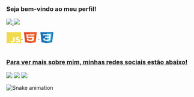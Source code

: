 ### Seja bem-vindo ao meu perfil! 

<div>
  <a href="https://github.com/mviniciuskm">
  <img height="180em" src="https://github-readme-stats.vercel.app/api?username=mviniciuskm&show_icons=true&theme=tokyonight&include_all_commits=true&count_private=true"/>
  <img height="180em" src="https://github-readme-stats.vercel.app/api/top-langs/?username=mviniciuskm&layout=compact&langs_count=6&theme=tokyonight"/>
</div>
<div style="display: inline_block"><br>
  <img align="center" alt="Js" height="30" width="40" src="https://raw.githubusercontent.com/devicons/devicon/master/icons/javascript/javascript-plain.svg">
  <img align="center" alt="HTML" height="30" width="40" src="https://raw.githubusercontent.com/devicons/devicon/master/icons/html5/html5-original.svg">
  <img align="center" alt="CSS" height="30" width="40" src="https://raw.githubusercontent.com/devicons/devicon/master/icons/css3/css3-original.svg">
</div>
 
 <br>
 
  ### Para ver mais sobre mim, minhas redes sociais estão abaixo!
 
<div> 

  <a href="https://instagram.com/mviniciuskm" target="blank"><img src="https://img.shields.io/badge/-Instagram-%23E4405F?style=for-the-badge&logo=instagram&logoColor=white" target="blank"></a>
  <a href = "mailto:vinnysva5@gmail.com"><img src="https://img.shields.io/badge/-Gmail-%23333?style=for-the-badge&logo=gmail&logoColor=white" target="blank"></a>
  <a href="https://www.linkedin.com/in/mviniciuskm" target="blank"><img src="https://img.shields.io/badge/-LinkedIn-%230077B5?style=for-the-badge&logo=linkedin&logoColor=white" target="blank"></a> 
 
  ![Snake animation](https://github.com/mviniciuskm/mviniciuskm/blob/output/github-contribution-grid-snake.svg)

</div>
